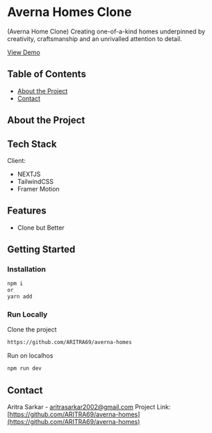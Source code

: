 # Averna Homes Clone

(Averna Home Clone) Creating one-of-a-kind homes underpinned by creativity, craftsmanship and an unrivalled attention to detail.

[View Demo](https://averna-homes.vercel.app/)

## Table of Contents

- [About the Project](#about-the-project)
- [Contact](#contact)

## About the Project

## Tech Stack
Client:
- NEXTJS
- TailwindCSS
- Framer Motion

## Features
- Clone but Better

## Getting Started

### Installation
```bash
npm i
or
yarn add
```

### Run Locally

Clone the project

```bash
https://github.com/ARITRA69/averna-homes
```

Run on localhos

```bash
npm run dev
```

## Contact

Aritra Sarkar - aritrasarkar2002@gmail.com
Project Link: [https://github.com/ARITRA69/averna-homes](https://github.com/ARITRA69/averna-homes)
